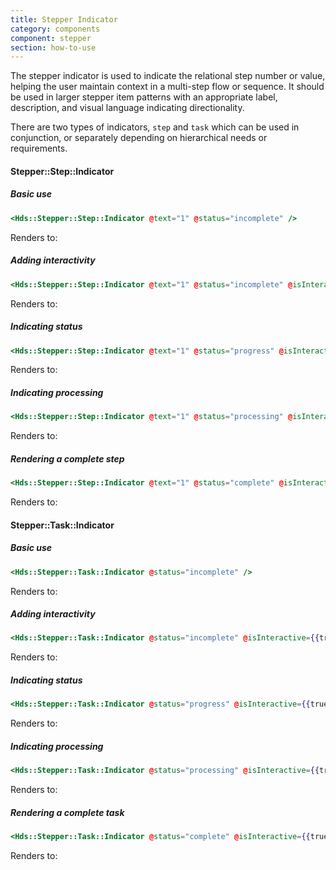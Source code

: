 ```yaml
---
title: Stepper Indicator
category: components
component: stepper
section: how-to-use
---
```


The stepper indicator is used to indicate the relational step number or value, helping the user maintain context in a multi-step flow or sequence. It should be used in larger stepper item patterns with an appropriate label, description, and visual language indicating directionality.

There are two types of indicators, `step` and `task` which can be used in conjunction, or separately depending on hierarchical needs or requirements.

#### Stepper::Step::Indicator

##### Basic use

```handlebars
<Hds::Stepper::Step::Indicator @text="1" @status="incomplete" />
```

Renders to:

##### Adding interactivity

```handlebars
<Hds::Stepper::Step::Indicator @text="1" @status="incomplete" @isInteractive={{true}} />
```

Renders to:

##### Indicating status

```handlebars
<Hds::Stepper::Step::Indicator @text="1" @status="progress" @isInteractive={{true}} />
```

Renders to:

##### Indicating processing

```handlebars
<Hds::Stepper::Step::Indicator @text="1" @status="processing" @isInteractive={{true}} />
```

Renders to:

##### Rendering a complete step

```handlebars
<Hds::Stepper::Step::Indicator @text="1" @status="complete" @isInteractive={{true}} />
```

Renders to:

#### Stepper::Task::Indicator

##### Basic use

```handlebars
<Hds::Stepper::Task::Indicator @status="incomplete" />
```

Renders to:

##### Adding interactivity

```handlebars
<Hds::Stepper::Task::Indicator @status="incomplete" @isInteractive={{true}} />
```

Renders to:

##### Indicating status

```handlebars
<Hds::Stepper::Task::Indicator @status="progress" @isInteractive={{true}} />
```

Renders to:

##### Indicating processing

```handlebars
<Hds::Stepper::Task::Indicator @status="processing" @isInteractive={{true}} />
```

Renders to:

##### Rendering a complete task

```handlebars
<Hds::Stepper::Task::Indicator @status="complete" @isInteractive={{true}} />
```

Renders to: